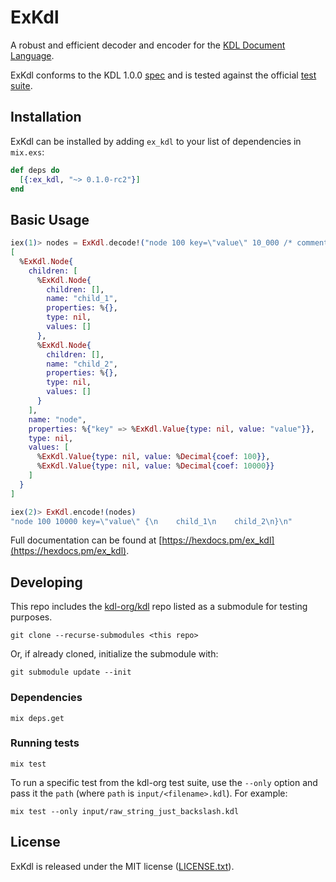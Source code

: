 # ExKdl

A robust and efficient decoder and encoder for the [KDL Document Language](https://kdl.dev).

ExKdl conforms to the KDL 1.0.0 [spec](https://github.com/kdl-org/kdl/blob/main/SPEC.md) and is tested against the official [test suite](https://github.com/kdl-org/kdl/tree/main/tests).

## Installation

ExKdl can be installed by adding `ex_kdl` to your list of dependencies in `mix.exs`:

```elixir
def deps do
  [{:ex_kdl, "~> 0.1.0-rc2"}]
end
```

## Basic Usage

```elixir
iex(1)> nodes = ExKdl.decode!("node 100 key=\"value\" 10_000 /* comment */ {\n    child_1\n    child_2\n}\n")
[
  %ExKdl.Node{
    children: [
      %ExKdl.Node{
        children: [],
        name: "child_1",
        properties: %{},
        type: nil,
        values: []
      },
      %ExKdl.Node{
        children: [],
        name: "child_2",
        properties: %{},
        type: nil,
        values: []
      }
    ],
    name: "node",
    properties: %{"key" => %ExKdl.Value{type: nil, value: "value"}},
    type: nil,
    values: [
      %ExKdl.Value{type: nil, value: %Decimal{coef: 100}},
      %ExKdl.Value{type: nil, value: %Decimal{coef: 10000}}
    ]
  }
]

iex(2)> ExKdl.encode!(nodes)
"node 100 10000 key=\"value\" {\n    child_1\n    child_2\n}\n"
```

Full documentation can be found at [https://hexdocs.pm/ex_kdl](https://hexdocs.pm/ex_kdl).

## Developing

This repo includes the [kdl-org/kdl](https://github.com/kdl-org/kdl) repo listed as a submodule for testing purposes.

```
git clone --recurse-submodules <this repo>
```

Or, if already cloned, initialize the submodule with:

```
git submodule update --init
```

### Dependencies

```
mix deps.get
```

### Running tests

```
mix test
```

To run a specific test from the kdl-org test suite, use the `--only` option and pass it the `path` (where `path` is `input/<filename>.kdl`). For example:

```
mix test --only input/raw_string_just_backslash.kdl
```

## License

ExKdl is released under the MIT license ([LICENSE.txt](LICENSE.txt)).
